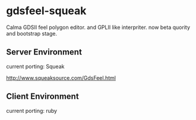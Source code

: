 gdsfeel-squeak
=======

Calma GDSII feel polygon editor. and GPLII like interpriter. now beta quority and bootstrap stage.

## Server Environment

current porting: Squeak

<http://www.squeaksource.com/GdsFeel.html>

## Client Environment

current porting: ruby

